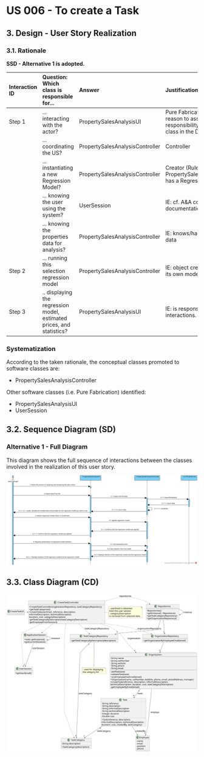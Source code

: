 # US 006 - To create a Task 

## 3. Design - User Story Realization 

### 3.1. Rationale

**SSD - Alternative 1 is adopted.**

| Interaction ID | Question: Which class is responsible for... | Answer               | Justification (with patterns)                                                                                 |
|:-------------  |:--------------------- |:---------------------|:--------------------------------------------------------------------------------------------------------------|
| Step 1  		 |	... interacting with the actor? | PropertySalesAnalysisUI         | Pure Fabrication: there is no reason to assign this responsibility to any existing class in the Domain Model. |
| 			  		 |	... coordinating the US? | PropertySalesAnalysisController | Controller                                                                                                    |
| 			  		 |	... instantiating a new Regression Model? | PropertySalesAnalysisController   | Creator (Rule 1): in the DM PropertySalesAnalysisController has a Regression Model.                                                          |
| 			  		 | ... knowing the user using the system?  | UserSession          | IE: cf. A&A component documentation.                                                                          |
| 			  		 |	... knowing the properties data for analysis?	 | PropertySalesAnalysisController         | IE: knows/has its own Property data                                                                             |                                                                     |
| Step 2  		 |	... running this selection regression model						 |   PropertySalesAnalysisController                   |   IE: object created in step 1 runs its own model.                                                                                                            |
| Step 3  		 |	.. displaying the regression model, estimated prices, and statistics? | PropertySalesAnalysisUI   | IE: is responsible for user interactions.                                                               |
                                                                  

### Systematization ##

According to the taken rationale, the conceptual classes promoted to software classes are: 

* PropertySalesAnalysisController

Other software classes (i.e. Pure Fabrication) identified: 

 * PropertySalesAnalysisUI
 * UserSession


## 3.2. Sequence Diagram (SD)

### Alternative 1 - Full Diagram

This diagram shows the full sequence of interactions between the classes involved in the realization of this user story.

![System Sequence Diagram](svg/US18_SD.svg)

## 3.3. Class Diagram (CD)

![Class Diagram](svg/us006-class-diagram.svg)